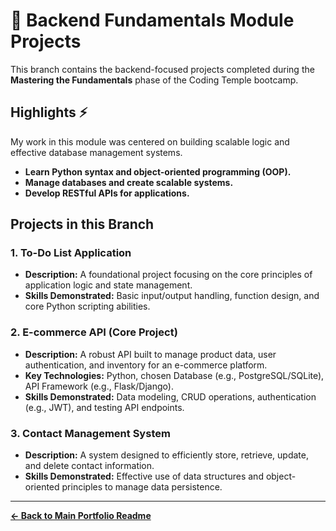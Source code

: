 # 🐍 Backend Fundamentals Module Projects

This branch contains the backend-focused projects completed during the **Mastering the Fundamentals** phase of the Coding Temple bootcamp.

## Highlights ⚡️

My work in this module was centered on building scalable logic and effective database management systems.

* **Learn Python syntax and object-oriented programming (OOP).**
* **Manage databases and create scalable systems.**
* **Develop RESTful APIs for applications.**

## Projects in this Branch

### 1. To-Do List Application

* **Description:** A foundational project focusing on the core principles of application logic and state management.
* **Skills Demonstrated:** Basic input/output handling, function design, and core Python scripting abilities.

### 2. E-commerce API (Core Project)

* **Description:** A robust API built to manage product data, user authentication, and inventory for an e-commerce platform.
* **Key Technologies:** Python, chosen Database (e.g., PostgreSQL/SQLite), API Framework (e.g., Flask/Django).
* **Skills Demonstrated:** Data modeling, CRUD operations, authentication (e.g., JWT), and testing API endpoints.

### 3. Contact Management System

* **Description:** A system designed to efficiently store, retrieve, update, and delete contact information.
* **Skills Demonstrated:** Effective use of data structures and object-oriented principles to manage data persistence.


---
**[← Back to Main Portfolio Readme](https://github.com/emcca029-dev/ctse-projects/tree/main)**